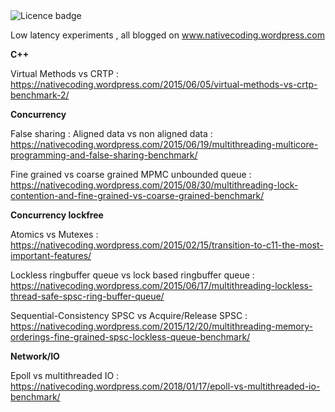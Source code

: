 <td><img src="https://img.shields.io/badge/LICENCE-PUBLIC%20DOMAIN-green.svg" alt="Licence badge"></td>

Low latency experiments , all blogged on www.nativecoding.wordpress.com

**C++**

Virtual Methods vs CRTP : https://nativecoding.wordpress.com/2015/06/05/virtual-methods-vs-crtp-benchmark-2/

**Concurrency**

False sharing : Aligned data vs non aligned data : https://nativecoding.wordpress.com/2015/06/19/multithreading-multicore-programming-and-false-sharing-benchmark/

Fine grained vs coarse grained MPMC unbounded queue : https://nativecoding.wordpress.com/2015/08/30/multithreading-lock-contention-and-fine-grained-vs-coarse-grained-benchmark/

**Concurrency lockfree**

Atomics vs Mutexes : https://nativecoding.wordpress.com/2015/02/15/transition-to-c11-the-most-important-features/

Lockless ringbuffer queue vs lock based ringbuffer queue : https://nativecoding.wordpress.com/2015/06/17/multithreading-lockless-thread-safe-spsc-ring-buffer-queue/

Sequential-Consistency SPSC vs Acquire/Release SPSC : https://nativecoding.wordpress.com/2015/12/20/multithreading-memory-orderings-fine-grained-spsc-lockless-queue-benchmark/

**Network/IO**

Epoll vs multithreaded IO : https://nativecoding.wordpress.com/2018/01/17/epoll-vs-multithreaded-io-benchmark/